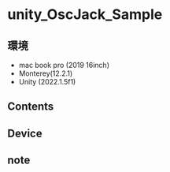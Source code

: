 # unity_OscJack_Sample #

## 環境 ##
*	mac book pro (2019 16inch)
*	Monterey(12.2.1)
*	Unity (2022.1.5f1)

## Contents ##

## Device ##


## note ##






